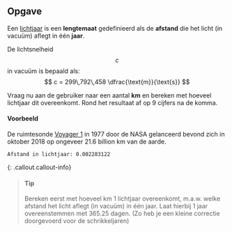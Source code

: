 ## Opgave

Een [lichtjaar](https://nl.wikipedia.org/wiki/Lichtjaar) is een **lengtemaat** gedefinieerd als de **afstand** die het licht (in vacuüm) aflegt in één **jaar**.

De lichtsnelheid $$c$$ in vacuüm is bepaald als:
$$
c = 299\,792\,458 \dfrac{\text{m}}{\text{s}}
$$

Vraag nu aan de gebruiker naar een aantal **km** en bereken met hoeveel lichtjaar dit overeenkomt. Rond het resultaat af op 9 cijfers na de komma.

#### Voorbeeld
De ruimtesonde [Voyager 1](https://nl.wikipedia.org/wiki/Voyager_1) in 1977 door de NASA gelanceerd bevond zich in oktober 2018 op ongeveer 21.6 billion km van de aarde.

```
Afstand in lichtjaar: 0.002283122
```

{: .callout.callout-info}
> #### Tip
> Bereken eerst met hoeveel km 1 lichtjaar overeenkomt, m.a.w. welke afstand het licht aflegt (in vacuüm) in één jaar. Laat hierbij 1 jaar overeenstemmen met 365.25 dagen. (Zo heb je een kleine correctie doorgevoerd voor de schrikkeljaren)